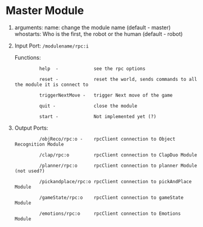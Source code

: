 # Master Module
1. arguments:
name: change the module name (default - master)
whostarts: Who is the first, the robot or the human (default - robot)

2. Input Port:
`/modulename/rpc:i`
    
    Functions:
    
                help  -             see the rpc options
                
                reset -             reset the world, sends commands to all the module it is connect to
                
                triggerNextMove -   trigger Next move of the game
                
                quit -              close the module
                
                start -             Not implemented yet (?)

3. Output Ports:

                /objReco/rpc:o -    rpcClient connection to Object Recognition Module
                
                /clap/rpc:o         rpcClient connection to ClapDuo Module
                
                /planner/rpc:o      rpcClient connection to planner Module (not used?)
                
                /pickandplace/rpc:o rpcClient connection to pickAndPlace Module
                
                /gameState/rpc:o    rpcClient connection to gameState Module
                
                /emotions/rpc:o     rpcClient connection to Emotions Module
